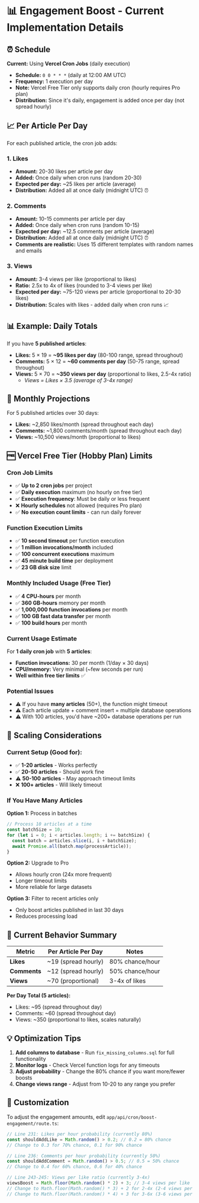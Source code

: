 # 📊 Engagement Boost - Current Implementation Details

## ⏰ Schedule

**Current:** Using **Vercel Cron Jobs** (daily execution)
- **Schedule:** `0 0 * * *` (daily at 12:00 AM UTC)
- **Frequency:** 1 execution per day
- **Note:** Vercel Free Tier only supports daily cron (hourly requires Pro plan)
- **Distribution:** Since it's daily, engagement is added once per day (not spread hourly)

## 📈 Per Article Per Day

For each published article, the cron job adds:

### 1. **Likes**
- **Amount:** 20-30 likes per article per day
- **Added:** Once daily when cron runs (random 20-30)
- **Expected per day:** ~25 likes per article (average)
- **Distribution:** Added all at once daily (midnight UTC) ⏰

### 2. **Comments**
- **Amount:** 10-15 comments per article per day
- **Added:** Once daily when cron runs (random 10-15)
- **Expected per day:** ~12.5 comments per article (average)
- **Distribution:** Added all at once daily (midnight UTC) ⏰
- **Comments are realistic:** Uses 15 different templates with random names and emails

### 3. **Views**
- **Amount:** 3-4 views per like (proportional to likes)
- **Ratio:** 2.5x to 4x of likes (rounded to 3-4 views per like)
- **Expected per day:** ~75-120 views per article (proportional to 20-30 likes)
- **Distribution:** Scales with likes - added daily when cron runs 📈

## 📊 Example: Daily Totals

If you have **5 published articles**:

- **Likes:** 5 × 19 = **~95 likes per day** (80-100 range, spread throughout)
- **Comments:** 5 × 12 = **~60 comments per day** (50-75 range, spread throughout)
- **Views:** 5 × 70 = **~350 views per day** (proportional to likes, 2.5-4x ratio)
  - *Views = Likes × 3.5 (average of 3-4x range)*

## 📅 Monthly Projections

For 5 published articles over 30 days:
- **Likes:** ~2,850 likes/month (spread throughout each day)
- **Comments:** ~1,800 comments/month (spread throughout each day)
- **Views:** ~10,500 views/month (proportional to likes)

## 🆓 Vercel Free Tier (Hobby Plan) Limits

### Cron Job Limits
- ✅ **Up to 2 cron jobs** per project
- ✅ **Daily execution** maximum (no hourly on free tier)
- ✅ **Execution frequency**: Must be daily or less frequent
- ❌ **Hourly schedules** not allowed (requires Pro plan)
- ✅ **No execution count limits** - can run daily forever

### Function Execution Limits
- ✅ **10 second timeout** per function execution
- ✅ **1 million invocations/month** included
- ✅ **100 concurrent executions** maximum
- ✅ **45 minute build time** per deployment
- ✅ **23 GB disk size** limit

### Monthly Included Usage (Free Tier)
- ✅ **4 CPU-hours** per month
- ✅ **360 GB-hours** memory per month  
- ✅ **1,000,000 function invocations** per month
- ✅ **100 GB fast data transfer** per month
- ✅ **100 build hours** per month

### Current Usage Estimate
For **1 daily cron job** with **5 articles**:
- **Function invocations:** 30 per month (1/day × 30 days)
- **CPU/memory:** Very minimal (~few seconds per run)
- **Well within free tier limits** ✅

### Potential Issues
- ⚠️ If you have **many articles** (50+), the function might timeout
- ⚠️ Each article update + comment insert = multiple database operations
- ⚠️ With 100 articles, you'd have ~200+ database operations per run

## 🚀 Scaling Considerations

### Current Setup (Good for):
- ✅ **1-20 articles** - Works perfectly
- ✅ **20-50 articles** - Should work fine
- ⚠️ **50-100 articles** - May approach timeout limits
- ❌ **100+ articles** - Will likely timeout

### If You Have Many Articles

**Option 1:** Process in batches
```typescript
// Process 10 articles at a time
const batchSize = 10;
for (let i = 0; i < articles.length; i += batchSize) {
  const batch = articles.slice(i, i + batchSize);
  await Promise.all(batch.map(processArticle));
}
```

**Option 2:** Upgrade to Pro
- Allows hourly cron (24x more frequent)
- Longer timeout limits
- More reliable for large datasets

**Option 3:** Filter to recent articles only
- Only boost articles published in last 30 days
- Reduces processing load

## 📝 Current Behavior Summary

| Metric | Per Article Per Day | Notes |
|--------|-------------------|-------|
| **Likes** | ~19 (spread hourly) | 80% chance/hour |
| **Comments** | ~12 (spread hourly) | 50% chance/hour |
| **Views** | ~70 (proportional) | 3-4x of likes |

**Per Day Total (5 articles):**
- Likes: ~95 (spread throughout day)
- Comments: ~60 (spread throughout day)
- Views: ~350 (proportional to likes, scales naturally)

## 💡 Optimization Tips

1. **Add columns to database** - Run `fix_missing_columns.sql` for full functionality
2. **Monitor logs** - Check Vercel function logs for any timeouts
3. **Adjust probability** - Change the 80% chance if you want more/fewer boosts
4. **Change views range** - Adjust from 10-20 to any range you prefer

## 🔧 Customization

To adjust the engagement amounts, edit `app/api/cron/boost-engagement/route.ts`:

```typescript
// Line 231: Likes per hour probability (currently 80%)
const shouldAddLike = Math.random() > 0.2; // 0.2 = 80% chance
// Change to 0.3 for 70% chance, 0.1 for 90% chance

// Line 236: Comments per hour probability (currently 50%)
const shouldAddComment = Math.random() > 0.5; // 0.5 = 50% chance
// Change to 0.4 for 60% chance, 0.6 for 40% chance

// Line 243-245: Views per like ratio (currently 3-4x)
viewsBoost = Math.floor(Math.random() * 2) + 3; // 3-4 views per like
// Change to Math.floor(Math.random() * 3) + 2 for 2-4x (2-4 views per like)
// Change to Math.floor(Math.random() * 4) + 3 for 3-6x (3-6 views per like)
```

